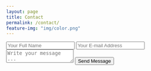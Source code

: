 ```yaml
---
layout: page
title: Contact
permalink: /contact/
feature-img: "img/color.png"
---
```




<form action="https://getsimpleform.com/messages?form_api_token=ec9633c0dddb72eb3f0d9d57c41d7e4d" method="post">
  <!-- the redirect_to is optional, the form will redirect to the referrer on submission -->
  <input type='hidden' name='redirect_to' value='http://KateMstoll.com/thank-you/' />
  <input type='text' name='name' placeholder='Your Full Name' />
  <input type='email' name='email' placeholder='Your E-mail Address' />
  <textarea name='message' placeholder='Write your message ...'></textarea>
  <input type='submit' value='Send Message' />
</form>